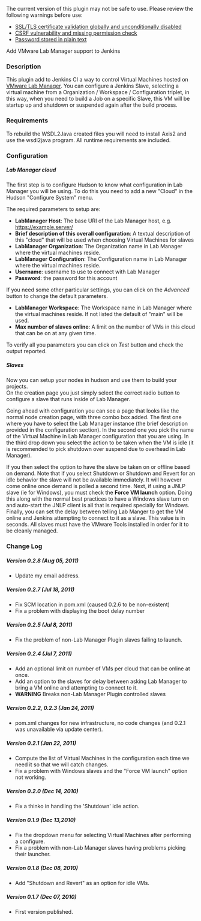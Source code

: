 The current version of this plugin may not be safe to use. Please review
the following warnings before use:

-   [SSL/TLS certificate validation globally and unconditionally
    disabled](https://jenkins.io/security/advisory/2019-08-07/#SECURITY-1376)
-   [CSRF vulnerability and missing permission
    check](https://jenkins.io/security/advisory/2019-04-03/#SECURITY-979)
-   [Password stored in plain
    text](https://www.jenkins.io/security/advisory/2020-11-04/#SECURITY-2084)

Add VMware Lab Manager support to Jenkins

### Description

This plugin add to Jenkins CI a way to control Virtual Machines hosted
on [VMware Lab Manager](http://www.vmware.com/products/labmanager/). You
can configure a Jenkins Slave, selecting a virtual machine from a
Organization / Workspace / Configuration triplet, in this way, when you
need to build a Job on a specific Slave, this VM will be startup up and
shutdown or suspended again after the build process.

### Requirements

To rebuild the WSDL2Java created files you will need to install Axis2
and use the wsdl2java program. All runtime requirements are included.

### Configuration

##### Lab Manager cloud

The first step is to configure Hudson to know what configuration in Lab
Manager you will be using. To do this you need to add a new "Cloud" in
the Hudson "Configure System" menu.

The required parameters to setup are:

-   **LabManager Host**: The base URI of the Lab Manager host, e.g.
    <https://example.server/>
-   **Brief description of this overall configuration**: A textual
    description of this "cloud" that will be used when choosing Virtual
    Machines for slaves
-   **LabManager Organization**: The Organization name in Lab Manager
    where the virtual machines reside.
-   **LabManager Configuration**: The Configuration name in Lab Manager
    where the virtual machines reside.
-   **Username**: username to use to connect with Lab Manager
-   **Password**: the password for this account

If you need some other particular settings, you can click on the
*Advanced* button to change the default parameters.

-   **LabManager Workspace**: The Workspace name in Lab Manager where
    the virtual machines reside. If not listed the default of "main"
    will be used.
-   **Max number of slaves online**: A limit on the number of VMs in
    this cloud that can be on at any given time.

To verify all you parameters you can click on *Test* button and check
the output reported.

##### Slaves

Now you can setup your nodes in hudson and use them to build your
projects.  
On the creation page you just simply select the correct radio button to
configure a slave that runs inside of Lab Manager.

Going ahead with configuration you can see a page that looks like the
normal node creation page, with three combo box added. The first one
where you have to select the Lab Manager instance (the brief description
provided in the configuration section). In the second one you pick the
name of the Virtual Machine in Lab Manager configuration that you are
using. In the third drop down you select the action to be taken when the
VM is idle (it is recommended to pick shutdown over suspend due to
overhead in Lab Manager).

If you then select the option to have the slave be taken on or offline
based on demand. Note that if you select Shutdown or Shutdown and Revert
for an idle behavior the slave will not be available immediately. It
will however come online once demand is polled a second time. Next, if
using a JNLP slave (ie for Windows), you must check the **Force VM
launch** option. Doing this along with the normal best practices to have
a Windows slave turn on and auto-start the JNLP client is all that is
required specially for Windows. Finally, you can set the delay between
telling Lab Manger to get the VM online and Jenkins attempting to
connect to it as a slave. This value is in seconds. All slaves must have
the VMware Tools installed in order for it to be cleanly managed.

### Change Log

##### Version 0.2.8 (Aug 05, 2011)

-   Update my email address.

##### Version 0.2.7 (Jul 18, 2011)

-   Fix SCM location in pom.xml (caused 0.2.6 to be non-existent)
-   Fix a problem with displaying the boot delay number

##### Version 0.2.5 (Jul 8, 2011)

-   Fix the problem of non-Lab Manager Plugin slaves failing to launch.

##### Version 0.2.4 (Jul 7, 2011)

-   Add an optional limit on number of VMs per cloud that can be online
    at once.
-   Add an option to the slaves for delay between asking Lab Manager to
    bring a VM online and attempting to connect to it.
-   **WARNING** Breaks non-Lab Manager Plugin controlled slaves

##### Version 0.2.2, 0.2.3 (Jan 24, 2011)

-   pom.xml changes for new infrastructure, no code changes (and 0.2.1
    was unavailable via update center).

##### Version 0.2.1 (Jan 22, 2011)

-   Compute the list of Virtual Machines in the configuration each time
    we need it so that we will catch changes.
-   Fix a problem with Windows slaves and the "Force VM launch" option
    not working.

##### Version 0.2.0 (Dec 14, 2010)

-   Fix a thinko in handling the 'Shutdown' idle action.

##### Version 0.1.9 (Dec 13,2010)

-   Fix the dropdown menu for selecting Virtual Machines after
    performing a configure.
-   Fix a problem with non-Lab Manager slaves having problems picking
    their launcher.

##### Version 0.1.8 (Dec 08, 2010)

-   Add "Shutdown and Revert" as an option for idle VMs.

##### Version 0.1.7 (Dec 07, 2010)

-   First version published.
